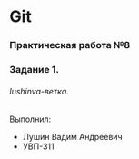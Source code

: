 # Git
### Практическая работа №8
### Задание 1.
###### lushinva-ветка. 

Выполнил:
* Лушин Вадим Андреевич
* УВП-311
